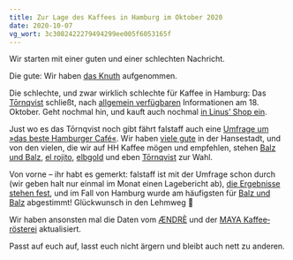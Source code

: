 ```yaml
---
title: Zur Lage des Kaffees in Hamburg im Oktober 2020
date: 2020-10-07
vg_wort: 3c3082422279494299ee005f6053165f
---
```


Wir starten mit einer guten und einer schlechten Nachricht.

Die gute: Wir haben [das Knuth](/cafes/knuth/) aufgenommen.

Die schlechte, und zwar wirklich schlechte für Kaffee in Hamburg: Das [Tōrnqvist](/cafes/tornqvist/) schließt, nach [allgemein verfügbaren](https://web.archive.org/web/https://www.mopo.de/hamburg/nach-angekuendigter-schliessung-grosser-andrang-bei-hamburger-szene-caf%C3%A9-37334712) Informationen am 18. Oktober. Geht nochmal hin, und kauft auch nochmal [in Linus’ Shop ein](https://shop.tornqvistcoffee.com/).

Just wo es das Tōrnqvist noch gibt fährt falstaff auch eine [Umfrage um »das beste Hamburger Café«](https://web.archive.org/web/https://www.falstaff.de/nd/voting-die-beliebtesten-kaffeebars-und-roestereien-1/). Wir haben [viele gute](/cafes/) in der Hansestadt, und von den vielen, die wir auf HH Kaffee mögen und empfehlen, stehen [Balz und Balz](/cafes/balz-und-balz/), [el rojito](/cafes/el-rojito/), [elbgold](/cafes/elbgold/) und eben [Tōrnqvist](/cafes/tornqvist/) zur Wahl.

Von vorne – ihr habt es gemerkt: falstaff ist mit der Umfrage schon durch (wir geben halt nur einmal im Monat einen Lagebericht ab), [die Ergebnisse stehen fest](https://www.falstaff.com/de/news/die-beliebtesten-kaffeebars-und-roestereien-deutschlands-2020), und im Fall von Hamburg wurde am häufigsten für [Balz und Balz](/cafes/balz-und-balz/) abgestimmt! Glückwunsch in den Lehmweg 🙏

Wir haben ansonsten mal die Daten vom [ÆNDRÈ](/cafes/aendre/) und der [MAYA Kaffee&shy;rösterei](/cafes/maya-kaffeeroesterei/) aktualisiert.

Passt auf euch auf, lasst euch nicht ärgern und bleibt auch nett zu anderen.